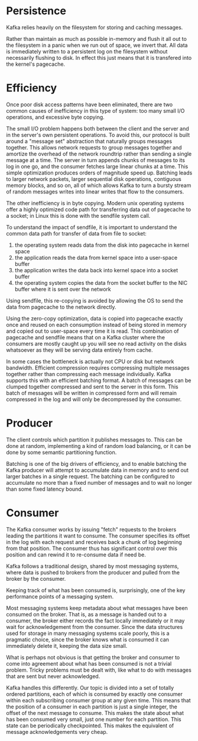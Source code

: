 # Persistence
Kafka relies heavily on the filesystem for storing and caching messages.

Rather than maintain as much as possible in-memory and flush it all out to the filesystem in a panic when we run out of space, we invert that. All data is immediately written to a persistent log on the filesystem without necessarily flushing to disk. In effect this just means that it is transfered into the kernel's pagecache.

# Efficiency
Once poor disk access patterns have been eliminated, there are two common causes of inefficiency in this type of system: too many small I/O operations, and excessive byte copying.

The small I/O problem happens both between the client and the server and in the server's own persistent operations. To avoid this, our protocol is built around a "message set" abstraction that naturally groups messages together. This allows network requests to group messages together and amortize the overhead of the network roundtrip rather than sending a single message at a time. The server in turn appends chunks of messages to its log in one go, and the consumer fetches large linear chunks at a time. This simple optimization produces orders of magnitude speed up. Batching leads to larger network packets, larger sequential disk operations, contiguous memory blocks, and so on, all of which allows Kafka to turn a bursty stream of random messages writes into linear writes that flow to the consumers.

The other inefficiency is in byte copying. Modern unix operating systems offer a highly optimized code path for transferring data out of pagecache to a socket; in Linux this is done with the sendfile system call.

To understand the impact of sendfile, it is important to understand the common data path for transfer of data from file to socket:
1. the operating system reads data from the disk into pagecache in kernel space
2. the application reads the data from kernel space into a user-space buffer
3. the application writes the data back into kernel space into a socket buffer
4. the operating system copies the data from the socket buffer to the NIC buffer where it is sent over the network

Using sendfile, this re-copying is avoided by allowing the OS to send the data from pagecache to the network directly.

Using the zero-copy optimization, data is copied into pagecache exactly once and reused on each consumption instead of being stored in memory and copied out to user-space every time it is read. This combination of pagecache and sendfile means that on a Kafka cluster where the consumers are mostly caught up you will see no read activity on the disks whatsoever as they will be serving data entirely from cache.

In some cases the bottleneck is actually not CPU or disk but network bandwidth. Efficient compression requires compressing multiple messages together rather than compressing each message individually. Kafka supports this with an efficient batching format. A batch of messages can be clumped together compressed and sent to the server in this form. This batch of messages will be written in compressed form and will remain compressed in the log and will only be decompressed by the consumer.

# Producer
The client controls which partition it publishes messages to. This can be done at random, implementing a kind of random load balancing, or it can be done by some semantic partitioning function.

Batching is one of the big drivers of efficiency, and to enable batching the Kafka producer will attempt to accumulate data in memory and to send out larger batches in a single request. The batching can be configured to accumulate no more than a fixed number of messages and to wait no longer than some fixed latency bound.

# Consumer
The Kafka consumer works by issuing "fetch" requests to the brokers leading the partitions it want to consume. The consumer specifies its offset in the log with each request and receives back a chunk of log beginning from that position. The consumer thus has significant control over this position and can rewind it to re-consume data if need be.

Kafka follows a traditional design, shared by most messaging systems, where data is pushed to brokers from the producer and pulled from the broker by the consumer.

Keeping track of what has been consumed is, surprisingly, one of the key performance points of a messaging system. 

Most messaging systems keep metadata about what messages have been consumed on the broker. That is, as a message is handed out to a consumer, the broker either records the fact locally immediately or it may wait for acknowledgement from the consumer. Since the data structures used for storage in many messaging systems scale poorly, this is a pragmatic choice, since the broker knows what is consumed it can immediately delete it, keeping the data size small.

What is perhaps not obvious is that getting the broker and consumer to come into agreement about what has been consumed is not a trivial problem. Tricky problems must be dealt with, like what to do with messages that are sent but never acknowledged.

Kafka handles this differently. Our topic is divided into a set of totally ordered partitions, each of which is consumed by exactly one consumer within each subscribing consumer group at any given time. This means that the position of a consumer in each partition is just a single integer, the offset of the next message to consume. This makes the state about what has been consumed very small, just one number for each partition. This state can be periodically checkpointed. This makes the equivalent of message acknowledgements very cheap.